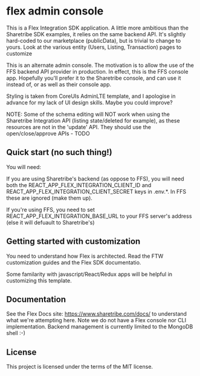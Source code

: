 # flex admin console

This is a Flex Integration SDK application. A little more ambitious than the Sharetribe SDK examples, it relies on the same backend API. It's slightly hard-coded to our marketplace (publicData), but is trivial to change to yours. Look at the various entity (Users, Listing, Transaction) pages to customize

This is an alternate admin console. The motivation is to allow the use of the FFS backend API provider in production. In effect, this is the FFS console app. Hopefully you'll prefer it to the Sharetribe console, and can use it instead of, or as well as their console app.

Styling is taken from CoreUIs AdminLTE template, and I apologise in advance for my lack of UI design skills. Maybe you could improve?

NOTE: Some of the schema editing will NOT work when using the Sharetribe Integration API
(listing state/deleted for example), as these resources are not in the 'update' API. They should use the open/close/approve APIs - TODO

## Quick start (no such thing!)

You will need:

If you are using Sharetribe's backend (as oppose to FFS), you will need both the REACT_APP_FLEX_INTEGRATION_CLIENT_ID and REACT_APP_FLEX_INTEGRATION_CLIENT_SECRET keys in .env.*. In FFS these are ignored (make them up).

If you're using FFS, you need to set REACT_APP_FLEX_INTEGRATION_BASE_URL to your FFS server's address (else it will defuault to Sharetribe's)

## Getting started with customization

You need to understand how Flex is architected. Read the FTW customization guides and the Flex SDK documentatio. 

Some familarity with javascript/React/Redux apps will be helpful in customizing this  template.

## Documentation

See the Flex Docs site: https://www.sharetribe.com/docs/ to understand what we're attempting here. Note we do not have a Flex console nor CLI implementation. Backend management is currently limited to the MongoDB shell :-)

## License

This project is licensed under the terms of the MIT license.

